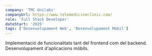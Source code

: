 ```yaml
---
company: 'TMC Unilabs'
companyUrl: https://www.telemedicineclinic.com/
role: 'Full Stack Developer'
dateStart: '2025'
tags: ['Desenvolupament Web', 'Desenvolupament Mòbil']
---
```


Implementació de funcionalitats tant del frontend com del backend. Desenvolupament
d'aplicacions mòbils.
